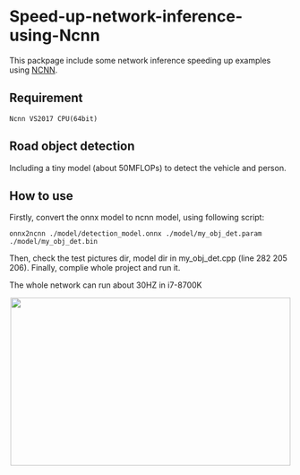 # Speed-up-network-inference-using-Ncnn
This packpage include some network inference speeding up examples using [NCNN](https://github.com/Tencent/ncnn).

## Requirement
```
Ncnn VS2017 CPU(64bit)
```

## Road object detection
Including a tiny model (about 50MFLOPs) to detect the vehicle and person.

## How to use
Firstly, convert the onnx model to ncnn model, using following script:
```
onnx2ncnn ./model/detection_model.onnx ./model/my_obj_det.param ./model/my_obj_det.bin
```
Then, check the test pictures dir, model dir in my_obj_det.cpp (line 282 205 206). Finally, complie whole project and run it. 

The whole network can run about 30HZ in i7-8700K
<div align=center><img width="500" height="300" src="example/1.png"></div>
